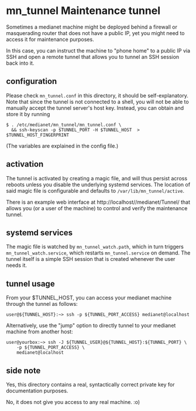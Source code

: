 # mn_tunnel Maintenance tunnel

Sometimes a medianet machine might be deployed behind a firewall or
masquerading router that does not have a public IP, yet you might need to
access it for maintenance purposes.

In this case, you can instruct the machine to "phone home" to a public IP
via SSH and open a remote tunnel that allows you to tunnel an SSH session
back into it.

## configuration

Please check `mn_tunnel.conf` in this directory, it should be
self-explanatory.
Note that since the tunnel is not connected to a shell, you will not be able
to manually accept the tunnel server's host key. Instead, you can obtain and
store it by running
```
$ . /etc/medianet/mn_tunnel/mn_tunnel.conf \
  && ssh-keyscan -p $TUNNEL_PORT -H $TUNNEL_HOST  > $TUNNEL_HOST_FINGERPRINT
```
(The variables are explained in the config file.)

## activation

The tunnel is activated by creating a magic file, and will thus persist
across reboots unless you disable the underlying systemd services.
The location of said magic file is configurable and defaults to
`/var/lib/mn_tunnel/active`.

There is an example web interface at http://localhost//medianet/Tunnel/ that allows you
(or a user of the machine) to control and verify the maintenance tunnel.

## systemd services

The magic file is watched by `mn_tunnel_watch.path`, which in turn triggers
`mn_tunnel_watch.service`, which restarts `mn_tunnel.service` on demand.
The tunnel itself is a simple SSH session that is created whenever the user needs it. 

## tunnel usage

From your $TUNNEL_HOST, you can access your medianet machine through the
tunnel as follows:
```
user@${TUNNEL_HOST}:~> ssh -p ${TUNNEL_PORT_ACCESS} medianet@localhost
```
Alternatively, use the "jump" option to directly tunnel to your medianet
machine from another host:
```
user@yourbox:~> ssh -J ${TUNNEL_USER}@${TUNNEL_HOST}:${TUNNEL_PORT} \
	-p ${TUNNEL_PORT_ACCESS} \
	medianet@localhost
```
## side note

Yes, this directory contains a real, syntactically correct private key for documentation
purposes.

No, it does not give you access to any real machine. :o)
